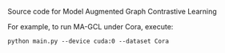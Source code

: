 Source code for Model Augmented Graph Contrastive Learning

For example, to run MA-GCL under Cora, execute:

    python main.py --device cuda:0 --dataset Cora
    
